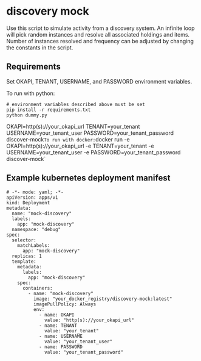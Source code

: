 # discovery mock
Use this script to simulate activity from a discovery system. An infinite loop will pick random instances and resolve all associated holdings and items. Number of instances resolved and frequency can be adjusted by changing the constants in the script.

## Requirements
Set OKAPI, TENANT, USERNAME, and PASSWORD environment variables.

To run with python:
```
# environment variables described above must be set
pip install -r requirements.txt
python dummy.py
```

OKAPI=http(s)://your_okapi_url TENANT=your_tenant USERNAME=your_tenant_user PASSWORD=your_tenant_password discover-mock`
To run with docker: `docker run -e OKAPI=http(s)://your_okapi_url -e TENANT=your_tenant -e USERNAME=your_tenant_user -e PASSWORD=your_tenant_password discover-mock`

## Example kubernetes deployment manifest
```
# -*- mode: yaml; -*-
apiVersion: apps/v1
kind: Deployment
metadata:
  name: "mock-discovery"
  labels:
    app: "mock-discovery"
  namespace: "debug"
spec:
  selector:
    matchLabels:
      app: "mock-discovery"
  replicas: 1
  template:
    metadata:
      labels:
        app: "mock-discovery"
    spec:
      containers:
        - name: "mock-discovery"
          image: "your_docker_registry/discovery-mock:latest"
          imagePullPolicy: Always
          env:
            - name: OKAPI
              value: "http(s)://your_okapi_url"
            - name: TENANT
              value: "your_tenant"
            - name: USERNAME
              value: "your_tenant_user"
            - name: PASSWORD
              value: "your_tenant_password"
```
